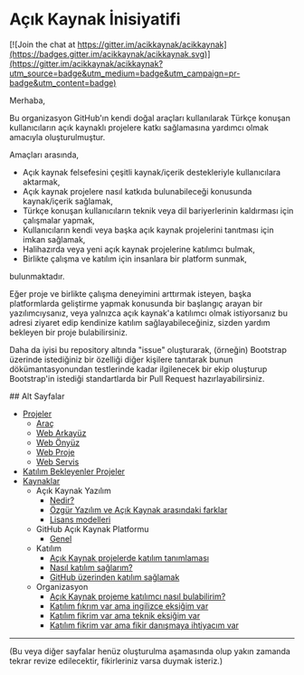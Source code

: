 # Açık Kaynak İnisiyatifi

[![Join the chat at https://gitter.im/acikkaynak/acikkaynak](https://badges.gitter.im/acikkaynak/acikkaynak.svg)](https://gitter.im/acikkaynak/acikkaynak?utm_source=badge&utm_medium=badge&utm_campaign=pr-badge&utm_content=badge)

Merhaba,

Bu organizasyon GitHub'ın kendi doğal araçları kullanılarak Türkçe konuşan kullanıcıların açık kaynaklı projelere katkı sağlamasına yardımcı olmak amacıyla oluşturulmuştur.

Amaçları arasında,

- Açık kaynak felsefesini çeşitli kaynak/içerik destekleriyle kullanıcılara aktarmak,
- Açık kaynak projelere nasıl katkıda bulunabileceği konusunda kaynak/içerik sağlamak,
- Türkçe konuşan kullanıcıların teknik veya dil bariyerlerinin kaldırması için çalışmalar yapmak,
- Kullanıcıların kendi veya başka açık kaynak projelerini tanıtması için imkan sağlamak,
- Halihazırda veya yeni açık kaynak projelerine katılımcı bulmak,
- Birlikte çalışma ve katılım için insanlara bir platform sunmak,

bulunmaktadır.

Eğer proje ve birlikte çalışma deneyimini arttırmak isteyen, başka platformlarda geliştirme yapmak konusunda bir başlangıç arayan bir yazılımcıysanız, veya yalnızca açık kaynak'a katılımcı olmak istiyorsanız bu adresi ziyaret edip kendinize katılım sağlayabileceğiniz, sizden yardım bekleyen bir proje bulabilirsiniz.

Daha da iyisi bu repository altında "issue" oluşturarak, (örneğin) Bootstrap üzerinde istediğiniz bir özelliği diğer kişilere tanıtarak bunun dökümantasyonundan testlerinde kadar ilgilenecek bir ekip oluşturup Bootstrap'in istediği standartlarda bir Pull Request hazırlayabilirsiniz.


## Alt Sayfalar

- [Projeler](Projeler/)
   - [Araç](Projeler/Arac/)
   - [Web Arkayüz](Projeler/Web%20Arkayuz/)
   - [Web Önyüz](Projeler/Web%20Onyuz/)
   - [Web Proje](Projeler/Web%20Proje/)
   - [Web Servis](Projeler/Web%20Servis/)
- [Katılım Bekleyenler Projeler](KatilimBekleyenler/)
- [Kaynaklar](Kaynaklar/)
   - Açık Kaynak Yazılım
     - [Nedir?](Kaynaklar/acik_kaynak_yazilim/nedir.md)
     - [Özgür Yazılım ve Açık Kaynak arasındaki farklar](Kaynaklar/acik_kaynak_yazilim/vs_ozgur_yazilim.md)
     - [Lisans modelleri](Kaynaklar/acik_kaynak_yazilim/lisanslar.md)
   - GitHub Açık Kaynak Platformu
     - [Genel](Kaynaklar/github_platformu/genel.md)
   - Katılım
     - [Açık Kaynak projelerde katılım tanımlaması](Kaynaklar/katilim/katilim_tanimi.md)
     - [Nasıl katılım sağlarım?](Kaynaklar/katilim/nasil_katilim_saglanir.md)
     - [GitHub üzerinden katılım sağlamak](Kaynaklar/katilim/github_uzerinden_katilim.md)
   - Organizasyon
     - [Açık Kaynak projeme katılımcı nasıl bulabilirim?](Kaynaklar/organizasyon/katilimci_bulma.md)
     - [Katılım fıkrım var ama ingilizce eksiğim var](Kaynaklar/organizasyon/dil_destek.md)
     - [Katılım fikrim var ama teknik eksiğim var](Kaynaklar/organizasyon/teknik_destek.md)
     - [Katılım fikrim var ama fikir danışmaya ihtiyacım var](Kaynaklar/organizasyon/teknik_danisma.md)


___
(Bu veya diğer sayfalar henüz oluşturulma aşamasında olup yakın zamanda tekrar revize edilecektir, fikirleriniz varsa duymak isteriz.)
